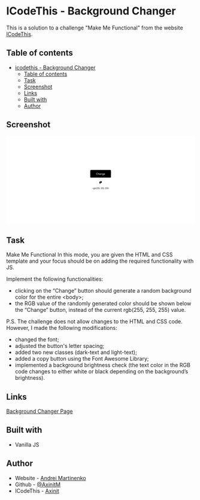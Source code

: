 # ICodeThis - Background Changer

This is a solution to a challenge "Make Me Functional" from the website [ICodeThis](https://icodethis.com/modes/functional/14).

## Table of contents
- [icodethis - Background Changer](#icodethis---background-changer)
  - [Table of contents](#table-of-contents)
  - [Task](#task)
  - [Screenshot](#screenshot)
  - [Links](#links)
  - [Built with](#built-with)
  - [Author](#author)

## Screenshot

![](screenshot.png)

## Task

Make Me Functional
In this mode, you are given the HTML and CSS template and your focus should be on adding the required functionality with JS.

Implement the following functionalities:

- clicking on the “Change” button should generate a random background color for the entire &lt;body&gt;;
- the RGB value of the randomly generated color should be shown below the “Change” button, instead of the current rgb(255, 255, 255) value.

P.S. The challenge does not allow changes to the HTML and CSS code. However, I made the following modifications:
- changed the font;
- adjusted the button's letter spacing;
- added two new classes (dark-text and light-text);
- added a copy button using the Font Awesome Library;
- implemented a background brightness check (the text color in the RGB code changes to either white or black depending on the background’s brightness).

## Links

[Background Changer Page](https://your-solution-url.com)

## Built with

- Vanilla JS

## Author

- Website - [Andrei Martinenko](https://www.frontender.biz)
- Github - [@AxinitM](https://github.com/AxinitM)
- ICodeThis - [Axinit](https://icodethis.com/Axinit)
